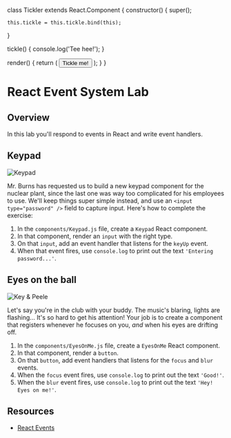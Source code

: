class Tickler extends React.Component {
  constructor() {
    super();

    this.tickle = this.tickle.bind(this);
  }

  tickle() {
    console.log('Tee hee!');
  }

  render() {
    return (
      <button>Tickle me!</button>
    );
  }
}
# React Event System Lab

## Overview

In this lab you'll respond to events in React and write event handlers.

## Keypad
![Keypad](https://media.giphy.com/media/3o6MbdTboTFWOUsLkc/giphy.gif)

Mr. Burns has requested us to build a new keypad component for the nuclear plant, since the last one was way too complicated for his employees to use. We'll keep things super simple instead, and use an `<input type="password" />` field to capture input. Here's how to complete the exercise:

1. In the `components/Keypad.js` file, create a `Keypad` React component.
2. In that component, render an `input` with the right type.
3. On that `input`, add an event handler that listens for the `keyUp` event.
4. When that event fires, use `console.log` to print out the text `'Entering password...'`.

## Eyes on the ball
![Key & Peele](https://media.giphy.com/media/l0K4i4Cm18z1X1t16/giphy.gif)

Let's say you're in the club with your buddy. The music's blaring, lights are flashing... It's so hard to get his attention! Your job is to create a component that registers whenever he focuses on you, _and_ when his eyes are drifting off.

1. In the `components/EyesOnMe.js` file, create a `EyesOnMe` React component.
2. In that component, render a `button`.
3. On that `button`, add event handlers that listens for the `focus` and `blur` events.
4. When the `focus` event fires, use `console.log` to print out the text `'Good!'`.
5. When the `blur` event fires, use `console.log` to print out the text `'Hey! Eyes on me!'`.

## Resources
- [React Events](https://facebook.github.io/react/docs/events.html)
